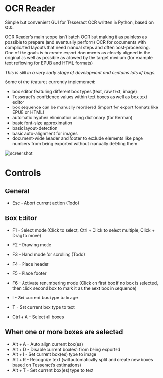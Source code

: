 # OCR Reader

Simple but convenient GUI for Tesseract OCR written in Python, based on Qt6.

OCR Reader’s main scope isn’t batch OCR but making it as painless as possible to prepare (and eventually perform) OCR for documents with complicated layouts that need manual steps and often post-processing. One of the goals is to create export documents as closely aligned to the original as well as possible as allowed by the target medium (for example text reflowing for EPUB and HTML formats).

_This is still in a very early stage of development and contains lots of bugs._

Some of the features currently implemented:
* box editor featuring different box types (text, raw text, image)
* Tesseract’s confidence values within text boxes as well as box text editor
* box sequence can be manually reordered (import for export formats like EPUB or HTML)
* automatic hyphen elimination using dictionary (for German)
* basic font-size approximation
* basic layout-detection
* basic auto-alignment for images
* document-wide header and footer to exclude elements like page numbers from being exported without manually deleting them

![screenshot](https://user-images.githubusercontent.com/5293125/201544960-60702bae-890a-478b-a090-3470a5da97ff.jpg)

# Controls

## General

* Esc - Abort current action (Todo)

## Box Editor

* F1 - Select mode (Click to select, Ctrl + Click to select multiple, Click + Drag to move)
* F2 - Drawing mode
* F3 - Hand mode for scrolling (Todo)
* F4 - Place header
* F5 - Place footer
* F6 - Activate renumbering mode (Click on first box if no box is selected, then click second box to mark it as the next box in sequence)

* I - Set current box type to image
* T - Set current box type to text

* Ctrl + A - Select all boxes

## When one or more boxes are selected

* Alt + A - Auto align current box(es)
* Alt + D - Disable current box(es) from being exported
* Alt + I - Set current box(es) type to image
* Alt + R - Recognize text (will automatically split and create new boxes based on Tesseract’s estimations)
* Alt + T - Set current box(es) type to text